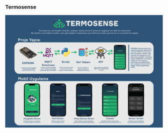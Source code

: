 ### Termosense
 
<img width="800" src="https://github.com/yusufaktan/Termosense/blob/main/README_img.png">
